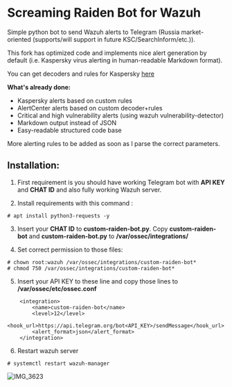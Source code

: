 # Screaming Raiden Bot for Wazuh

Simple python bot to send Wazuh alerts to Telegram (Russia market-oriented (supports/will support in future KSC/SearchInform/etc.)).

This fork has optimized code and implements nice alert generation by default (i.e. Kaspersky virus alerting in human-readable Markdown format).

You can get decoders and rules for Kaspersky <a href=https://github.com/casperr2k/KSC_decoders_and_rules_for_Wazuh>here</a>

<b>What's already done:</b>

- Kaspersky alerts based on custom rules
- AlertCenter alerts based on custom decoder+rules
- Critical and high vulnerability alerts (using wazuh vulnerability-detector)
- Markdown output instead of JSON
- Easy-readable structured code base

More alerting rules to be added as soon as I parse the correct parameters.

<h2>Installation:</h2>

1. First requirement is you should have working Telegram bot with **API KEY** and **CHAT ID** and also fully working Wazuh server.

2. Install requirements with this command :
```
# apt install python3-requests -y
```

3. Insert your **CHAT ID** to **custom-raiden-bot.py**. Copy **custom-raiden-bot** and **custom-raiden-bot.py** to **/var/ossec/integrations/**

4. Set correct permission to those files:
```
# chown root:wazuh /var/ossec/integrations/custom-raiden-bot*
# chmod 750 /var/ossec/integrations/custom-raiden-bot*
```

5. Insert your API KEY to these line and copy those lines to **/var/ossec/etc/ossec.conf**
```
    <integration>
        <name>custom-raiden-bot</name>
        <level>12</level>
        <hook_url>https://api.telegram.org/bot<API_KEY>/sendMessage</hook_url>
        <alert_format>json</alert_format>
    </integration>
```
6. Restart wazuh server
```
# systemctl restart wazuh-manager
```
![IMG_3623](https://github.com/user-attachments/assets/5a3b1812-ae1a-4beb-a9cb-c316eacf4e5e)
